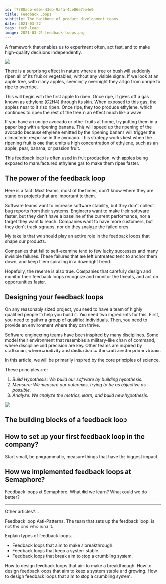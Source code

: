```yaml
---
id: f7788acb-e6ba-43eb-9a4a-4ce86e7ee4e0
title: Feedback Loops
subtitle: The backbone of product development teams
date: 2021-03-22
tags: tech-lead
image: 2021-03-22-feedback-loops.png
---
```


A framework that enables us to experiment often, act fast,
and to make <br>high-quality decisions independently.

<img src="https://www.homesciencetools.com/content/images/assets/FruitRipenStep4.jpg">

There is a surprising effect in nature where a tree or bush will suddenly ripen
all of its fruit or vegetables, without any visible signal. If we look at an
apple tree, with many apples, seemingly overnight they all go from unripe to
ripe to overripe.

This will begin with the first apple to ripen. Once ripe, it gives off a gas
known as ethylene (C2H4) through its skin. When exposed to this gas, the apples
near to it also ripen. Once ripe, they too produce ethylene, which continues to
ripen the rest of the tree in an effect much like a wave.

If you have an unripe avocado or other fruits at home, try putting them in a
paper bag with a ripening banana. This will speed up the ripening of the avocado
because ethylene emitted by the ripening banana will trigger the climacteric
response in the avocado. This strategy works best when the ripening fruit is one
that emits a high concentration of ethylene, such as an apple, pear, banana,
or passion fruit.

This feedback loop is often used in fruit production, with apples being exposed
to manufactured ethylene gas to make them ripen faster.

## The power of the feedback loop

Here is a fact: Most teams, most of the times, don't know where they are stand
on projects that are important to them.

Software teams want to increase software stability, but they don't collect bug
reports from their systems. Engineers want to make their software faster, but
they don't have a baseline of the current performance, nor a target they want to
reach. Companies want to have more customers, but they don't track signups, nor
do they analyze the failed ones.

My take is that we should play an active role in the feedback loops that shape
our products.

Companies that fail to self-examine tend to few lucky successes and many
invisible failures. These failures that are left untreated tend to anchor them
down, and keep them spiraling in a downright trend.

Hopefully, the reverse is also true. Companies that carefully design and
monitor their feedback loops recognize and monitor the threats, and act on
opportunities faster.

## Designing your feedback loops

On any reasonably sized project, you need to have a team of highly qualified
people to help you build it. You need two ingredients for this. First, you need
to gather a group of qualified individuals. Then, you need to provide an
environment where they can thrive.

Software engineering teams have been inspired by many disciplines. Some model
their environment that resembles a military-like chain of command, where
discipline and precision are key. Other teams are inspired by craftsman, where
creativity and dedication to the craft are the prime virtues.

In this article, we will be primarily inspired by the core principles of
science.

These principles are:

1. _Build Hypothesis: We build our software by building hypothesis._
2. _Measure: We measure our outcomes, trying to be as objective as possible._
3. _Analyze: We analyze the metrics, learn, and build new hypothesis._

<img src="/images/2021-03-22-feedback-loops.png">

## The building blocks of a feedback loop


## How to set up your first feedback loop in the company?

Start small, be programmatic, measure things that have the biggest impact.

## How we implemented feedback loops at Semaphore?

Feedback loops at Semaphore.
What did we learn? What could we do better?

----

Other articles?...

Feedback loop Anti-Patterns.
The team that sets up the feedback loop, is not the one who runs it.

Explain types of feedback loops.

- Feedback loops that aim to make a breakthrough.
- Feedback loops that keep a system stable.
- Feedback loops that break aim to stop a crumbling system.

How to design feedback loops that aim to make a breakthrough.
How to design feedback loops that aim to keep a system stable and growing.
How to design feedback loops that aim to stop a crumbling system.
